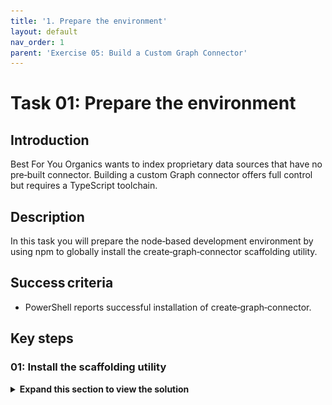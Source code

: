 ```yaml
---
title: '1. Prepare the environment'
layout: default
nav_order: 1
parent: 'Exercise 05: Build a Custom Graph Connector'
---
```


# Task 01: Prepare the environment 

## Introduction
Best For You Organics wants to index proprietary data sources that have no pre‑built connector. Building a custom Graph connector offers full control but requires a TypeScript toolchain.

## Description
In this task you will prepare the node‑based development environment by using npm to globally install the create‑graph‑connector scaffolding utility.

## Success criteria
 - PowerShell reports successful installation of create‑graph‑connector.

## Key steps

### 01: Install the scaffolding utility

<details markdown="block"> 
  <summary><strong>Expand this section to view the solution</strong></summary> 

1. On the taskbar for the @lab.VirtualMachine(CLIENT01).SelectLink virtual machine, right-click **Start** (Windows icon), and select **Terminal (Admin)** to open a PowerShell session with Admin privileges. 
 
    {: .note }
    > Select **Yes** to allow the Terminal app to make changes to your device. 

 
1. At the PowerShell prompt, run the following command. This command installs the *create-graph-connector* package and related tools.

    ```PowerShell-wrap
    npm i - create-graph-connector 
    ``` 
 
1. Change to the **Graph_Connector** directory by running the following command: 

 
    ```PowerShell-wrap
    cd C:\Users\Admin\Graph_Connector 
    ``` 

1. To begin creating the project, run the following command: 

 
    ```PowerShell-wrap
    npm create graph-connector 
    ``` 

1. Select **y** to install any required packages. 

 
1. Configure the *create-graph-connector* project by entering the values in the following table.  

 
  | Item | Value | 
  |:---------|:---------| 
  | Project name:   | **sampleconnector**   | 
  | Graph connector name:   | **Sample Connector**   | 
  | Graph connector description:   | **Imports data from Contoso app**   | 
  | Connection ID (between 3 and 32 chars):   | **sampleconnector**   | 
  | Template   | **TypeScript (basic)**   | 

 
  ![projectWizard_a1.jpg](../../media/projectWizard_a1.jpg)   

 
1. Run the following command to switch the context to the newly created project directory: 

 
    ```PowerShell-wrap
    cd .\sampleconnector\ 
    ``` 

1. Run the following command to open the project in Visual Studio Code (VSCode): 

 
    ```PowerShell-wrap
    code .  
    ``` 

    ![97349gqa.jpg](../../media/97349gqa.jpg) 

1. A new VSCode window will open. Select **Yes, I trust the authors**. Ignore any other pop-up windows. 

    ![trustAuthors.jpg](../../media/trustAuthors.jpg) 

1. In VSCode, in the left pane, select **Explorer** to view the **SAMPLECONNECTOR** files. 

    ![vsCodeExplorer_a2.jpg](../../media/vsCodeExplorer_a2.jpg) 

    {: .important }
    > The project that gets created by the template creator is based on TypeScript. All of the code that supports the custom connector is built with TypeScript.  
    > 
    > However, you are not constrained to using TypeScript when creating Graph connectors, you can use any technology that's able to perform HTTP calls. 
    >  
    > Examples of other technologies can be reviewed here: [Graph-Connectors-Samples](https://github.com/pnp/graph-connectors-samples "Graph-Connectors-Samples") and more information on Graph connectors can be found here: [Connectors Gallery](https://learn.microsoft.com/en-us/microsoftsearch/connectors-gallery "Connectors Gallery"). 


</details>